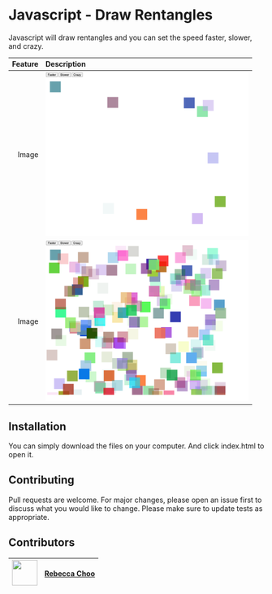 # Javascript - Draw Rentangles

Javascript will draw rentangles and you can set the speed faster, slower, and crazy.
 

| Feature | Description |
| -----: | :----------- |
|  Image | <img src="https://github.com/rebeccachoo/javascript-draw-rectangles/blob/main/screenshot1.png?raw=true"  width="400">|
|  Image | <img src="https://github.com/rebeccachoo/javascript-draw-rectangles/blob/main/screenshot2.png?raw=true"  width="400">|

## Installation

You can simply download the files on your computer. And click index.html to open it.
 
## Contributing

Pull requests are welcome. For major changes, please open an issue first to discuss what you would like to change.
Please make sure to update tests as appropriate. 


##  Contributors

|  <img src="https://avatars.githubusercontent.com/u/254729?s=460&u=58ed23724180265db677357b4133d4ef970d6407&v=4" width="50" height="50" /> |<a href="https://github.com/rebeccachoo" target="_blank">Rebecca Choo</a>| 
| ----------- | ----------- |
